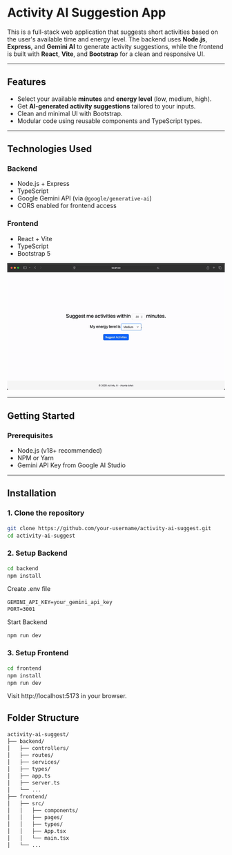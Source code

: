 # Activity AI Suggestion App

This is a full-stack web application that suggests short activities based on the user's available time and energy level. The backend uses **Node.js**, **Express**, and **Gemini AI** to generate activity suggestions, while the frontend is built with **React**, **Vite**, and **Bootstrap** for a clean and responsive UI.

---

## Features

- Select your available **minutes** and **energy level** (low, medium, high).
- Get **AI-generated activity suggestions** tailored to your inputs.
- Clean and minimal UI with Bootstrap.
- Modular code using reusable components and TypeScript types.

---

## Technologies Used

### Backend

- Node.js + Express
- TypeScript
- Google Gemini API (via `@google/generative-ai`)
- CORS enabled for frontend access

### Frontend

- React + Vite
- TypeScript
- Bootstrap 5

![demo](./demo.gif)

---

## Getting Started

### Prerequisites

- Node.js (v18+ recommended)
- NPM or Yarn
- Gemini API Key from Google AI Studio

---

## Installation

### 1. Clone the repository

```bash
git clone https://github.com/your-username/activity-ai-suggest.git
cd activity-ai-suggest
```

### 2. Setup Backend

```bash
cd backend
npm install
```

Create .env file

```
GEMINI_API_KEY=your_gemini_api_key
PORT=3001
```

Start Backend

```
npm run dev
```

### 3. Setup Frontend

```bash
cd frontend
npm install
npm run dev
```

Visit http://localhost:5173 in your browser.

## Folder Structure

```
activity-ai-suggest/
├── backend/
│   ├── controllers/
│   ├── routes/
│   ├── services/
│   ├── types/
│   ├── app.ts
│   ├── server.ts
│   └── ...
├── frontend/
│   ├── src/
│   │   ├── components/
│   │   ├── pages/
│   │   ├── types/
│   │   ├── App.tsx
│   │   └── main.tsx
│   └── ...
```
